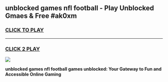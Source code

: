 
## unblocked games nfl football - Play Unblocked Gmaes & Free #ak0xm
<h3>
<a href="https://news.freeplayer.one?title=unblocked_games_nfl_football&ref=24F">CLICK TO PLAY</a></h3>
<hr>

<h3>
<a href="https://news.freeplayer.one?title=unblocked_games_nfl_football&ref=24F">CLICK 2 PLAY</a>
  
</h3>

<a href="https://news.freeplayer.one?title=unblocked_games_nfl_football&ref=24F/"><img src="https://clearcache.store/games.png"></a>


**unblocked games nfl football games unblocked: Your Gateway to Fun and Accessible Online Gaming**
